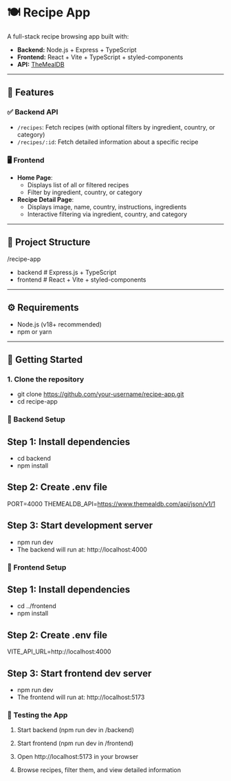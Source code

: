 # 🍽️ Recipe App

A full-stack recipe browsing app built with:

- **Backend:** Node.js + Express + TypeScript
- **Frontend:** React + Vite + TypeScript + styled-components
- **API:** [TheMealDB](https://www.themealdb.com/api.php)

---

## 🧾 Features

### ✅ Backend API

- `/recipes`: Fetch recipes (with optional filters by ingredient, country, or category)
- `/recipes/:id`: Fetch detailed information about a specific recipe

### 🖥️ Frontend

- **Home Page**:
  - Displays list of all or filtered recipes
  - Filter by ingredient, country, or category
- **Recipe Detail Page**:
  - Displays image, name, country, instructions, ingredients
  - Interactive filtering via ingredient, country, and category

---

## 📁 Project Structure

/recipe-app

- backend # Express.js + TypeScript
- frontend # React + Vite + styled-components

---

## ⚙️ Requirements

- Node.js (v18+ recommended)
- npm or yarn

---

## 🚀 Getting Started

### 1. Clone the repository

- git clone https://github.com/your-username/recipe-app.git
- cd recipe-app

### 🔧 Backend Setup

## Step 1: Install dependencies

- cd backend
- npm install

## Step 2: Create .env file

PORT=4000
THEMEALDB_API=https://www.themealdb.com/api/json/v1/1

## Step 3: Start development server

- npm run dev
- The backend will run at: http://localhost:4000

### 🎨 Frontend Setup

## Step 1: Install dependencies

- cd ../frontend
- npm install

## Step 2: Create .env file

VITE_API_URL=http://localhost:4000

## Step 3: Start frontend dev server

- npm run dev
- The frontend will run at: http://localhost:5173

### 🧪 Testing the App

1. Start backend (npm run dev in /backend)

2. Start frontend (npm run dev in /frontend)

3. Open http://localhost:5173 in your browser

4. Browse recipes, filter them, and view detailed information
